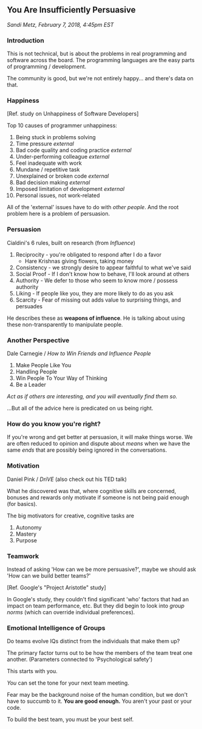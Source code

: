 You Are Insufficiently Persuasive
---------------------------------

_Sandi Metz, February 7, 2018, 4:45pm EST_

### Introduction

This is not technical, but is about the problems in real programming and
software across the board.  The programming languages are the easy parts of
programming / development.

The community is good, but we're not entirely happy... and there's data on
that.

### Happiness

[Ref. study on Unhappiness of Software Developers]

Top 10 causes of programmer unhappiness:

1. Being stuck in problems solving
2. Time pressure    _external_
3. Bad code quality and coding practice _external_
4. Under-performing colleague _external_
5. Feel inadequate with work
6. Mundane / repetitive task
7. Unexplained or broken code _external_
8. Bad decision making _external_
9. Imposed limitation of development _external_
10. Personal issues, not work-related

All of the 'external' issues have to do with _other people_.  And the root
problem here is a problem of persuasion.

### Persuasion

Cialdini's 6 rules, built on research (from _Influence_)

1. Reciprocity - you're obligated to respond after I do a favor
    - Hare Krishnas giving flowers, taking money
2. Consistency - we strongly desire to appear faithful to what we've said
3. Social Proof - If I don't know how to behave, I'll look around at others
4. Authority - We defer to those who seem to know more / possess authority
5. Liking - If people like you, they are more likely to do as you ask
6. Scarcity - Fear of missing out adds value to surprising things, and persuades

He describes these as **weapons of influence**.  He is talking about using
these non-transparently to manipulate people.

### Another Perspective

Dale Carnegie / _How to Win Friends and Influence People_

1. Make People Like You
2. Handling People
3. Win People To Your Way of Thinking
4. Be a Leader

_Act as if others are interesting, and you will eventually find them so._

...But all of the advice here is predicated on us being right.

### How do you know you're right?

If you're wrong and get better at persuasion, it will make things worse. We
are often reduced to opinion and dispute about _means_ when we have the
same _ends_ that are possibly being ignored in the conversations.

### Motivation

Daniel Pink / _DriVE_ (also check out his TED talk)

What he discovered was that, where cognitive skills are concerned, bonuses
and rewards only motivate if someone is not being paid enough (for basics).

The big motivators for creative, cognitive tasks are

1. Autonomy
2. Mastery
3. Purpose

### Teamwork

Instead of asking 'How can we be more persuasive?', maybe we should ask 'How
can we build better teams?'

[Ref. Google's "Project Aristotle" study]

In Google's study, they couldn't find significant 'who' factors that had an
impact on team performance, etc.  But they did begin to look into _group
norms_ (which can override individual preferences).

### Emotional Intelligence of Groups

Do teams evolve IQs distinct from the individuals that make them up?

The primary factor turns out to be how the members of the team treat one
another.  (Parameters connected to 'Psychological safety')

This starts with you.

_You_ can set the tone for your next team meeting.

Fear may be the background noise of the human condition, but we don't have to
succumb to it.  **You are good enough.**  You aren't your past or your code.

To build the best team, you must be your best self.

